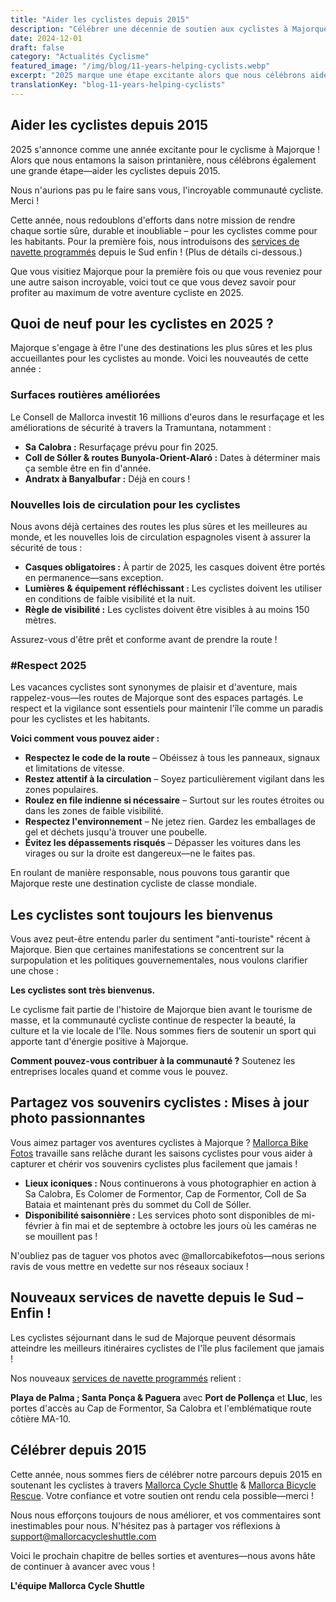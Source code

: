 ```yaml
---
title: "Aider les cyclistes depuis 2015"
description: "Célébrer une décennie de soutien aux cyclistes à Majorque avec des services de navette, secours vélo, et un engagement pour des aventures cyclistes sûres et durables."
date: 2024-12-01
draft: false
category: "Actualités Cyclisme"
featured_image: "/img/blog/11-years-helping-cyclists.webp"
excerpt: "2025 marque une étape excitante alors que nous célébrons aider les cyclistes depuis 2015. Découvrez les nouveautés de cette année, des routes améliorées aux nouveaux services de navette depuis le Sud."
translationKey: "blog-11-years-helping-cyclists"
---
```


## Aider les cyclistes depuis 2015

2025 s'annonce comme une année excitante pour le cyclisme à Majorque ! Alors que nous entamons la saison printanière, nous célébrons également une grande étape—aider les cyclistes depuis 2015.

Nous n'aurions pas pu le faire sans vous, l'incroyable communauté cycliste. Merci !

Cette année, nous redoublons d'efforts dans notre mission de rendre chaque sortie sûre, durable et inoubliable – pour les cyclistes comme pour les habitants. Pour la première fois, nous introduisons des <a href="https://mallorcacycleshuttle.company.site/products/Scheduled-Bike-Buses-c15728235" target="_blank">services de navette programmés</a> depuis le Sud enfin ! (Plus de détails ci-dessous.)

Que vous visitiez Majorque pour la première fois ou que vous reveniez pour une autre saison incroyable, voici tout ce que vous devez savoir pour profiter au maximum de votre aventure cycliste en 2025.

## Quoi de neuf pour les cyclistes en 2025 ?

Majorque s'engage à être l'une des destinations les plus sûres et les plus accueillantes pour les cyclistes au monde. Voici les nouveautés de cette année :

### Surfaces routières améliorées

Le Consell de Mallorca investit 16 millions d'euros dans le resurfaçage et les améliorations de sécurité à travers la Tramuntana, notamment :

- **Sa Calobra :** Resurfaçage prévu pour fin 2025.
- **Coll de Sóller & routes Bunyola-Orient-Alaró :** Dates à déterminer mais ça semble être en fin d'année.
- **Andratx à Banyalbufar :** Déjà en cours !

### Nouvelles lois de circulation pour les cyclistes

Nous avons déjà certaines des routes les plus sûres et les meilleures au monde, et les nouvelles lois de circulation espagnoles visent à assurer la sécurité de tous :

- **Casques obligatoires :** À partir de 2025, les casques doivent être portés en permanence—sans exception.
- **Lumières & équipement réfléchissant :** Les cyclistes doivent les utiliser en conditions de faible visibilité et la nuit.
- **Règle de visibilité :** Les cyclistes doivent être visibles à au moins 150 mètres.

Assurez-vous d'être prêt et conforme avant de prendre la route !

### #Respect 2025

Les vacances cyclistes sont synonymes de plaisir et d'aventure, mais rappelez-vous—les routes de Majorque sont des espaces partagés. Le respect et la vigilance sont essentiels pour maintenir l'île comme un paradis pour les cyclistes et les habitants.

**Voici comment vous pouvez aider :**

- **Respectez le code de la route** – Obéissez à tous les panneaux, signaux et limitations de vitesse.
- **Restez attentif à la circulation** – Soyez particulièrement vigilant dans les zones populaires.
- **Roulez en file indienne si nécessaire** – Surtout sur les routes étroites ou dans les zones de faible visibilité.
- **Respectez l'environnement** – Ne jetez rien. Gardez les emballages de gel et déchets jusqu'à trouver une poubelle.
- **Évitez les dépassements risqués** – Dépasser les voitures dans les virages ou sur la droite est dangereux—ne le faites pas.

En roulant de manière responsable, nous pouvons tous garantir que Majorque reste une destination cycliste de classe mondiale.

## Les cyclistes sont toujours les bienvenus

Vous avez peut-être entendu parler du sentiment "anti-touriste" récent à Majorque. Bien que certaines manifestations se concentrent sur la surpopulation et les politiques gouvernementales, nous voulons clarifier une chose :

**Les cyclistes sont très bienvenus.**

Le cyclisme fait partie de l'histoire de Majorque bien avant le tourisme de masse, et la communauté cycliste continue de respecter la beauté, la culture et la vie locale de l'île. Nous sommes fiers de soutenir un sport qui apporte tant d'énergie positive à Majorque.

**Comment pouvez-vous contribuer à la communauté ?** Soutenez les entreprises locales quand et comme vous le pouvez.

## Partagez vos souvenirs cyclistes : Mises à jour photo passionnantes

Vous aimez partager vos aventures cyclistes à Majorque ? <a href="https://www.mallorcacyclingphotos.com/" target="_blank">Mallorca Bike Fotos</a> travaille sans relâche durant les saisons cyclistes pour vous aider à capturer et chérir vos souvenirs cyclistes plus facilement que jamais !

- **Lieux iconiques :** Nous continuerons à vous photographier en action à Sa Calobra, Es Colomer de Formentor, Cap de Formentor, Coll de Sa Bataia et maintenant près du sommet du Coll de Sóller.
- **Disponibilité saisonnière :** Les services photo sont disponibles de mi-février à fin mai et de septembre à octobre les jours où les caméras ne se mouillent pas !

N'oubliez pas de taguer vos photos avec @mallorcabikefotos—nous serions ravis de vous mettre en vedette sur nos réseaux sociaux !

## Nouveaux services de navette depuis le Sud – Enfin !

Les cyclistes séjournant dans le sud de Majorque peuvent désormais atteindre les meilleurs itinéraires cyclistes de l'île plus facilement que jamais !

Nos nouveaux <a href="https://mallorcacycleshuttle.company.site/products/Scheduled-Bike-Buses-c15728235" target="_blank">services de navette programmés</a> relient :

**Playa de Palma ; Santa Ponça & Paguera** avec **Port de Pollença** et **Lluc**, les portes d'accès au Cap de Formentor, Sa Calobra et l'emblématique route côtière MA-10.

## Célébrer depuis 2015

Cette année, nous sommes fiers de célébrer notre parcours depuis 2015 en soutenant les cyclistes à travers <a href="https://mallorcacycleshuttle.company.site/products/Scheduled-Bike-Buses-c15728235" target="_blank">Mallorca Cycle Shuttle</a> & <a href="https://mallorcacycleshuttle.company.site/products/Rescue-&-Recovery-c15728236" target="_blank">Mallorca Bicycle Rescue</a>. Votre confiance et votre soutien ont rendu cela possible—merci !

Nous nous efforçons toujours de nous améliorer, et vos commentaires sont inestimables pour nous. N'hésitez pas à partager vos réflexions à support@mallorcacycleshuttle.com

Voici le prochain chapitre de belles sorties et aventures—nous avons hâte de continuer à avancer avec vous !

**L'équipe Mallorca Cycle Shuttle**
